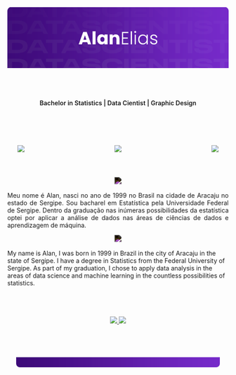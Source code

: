 <div class="banner">
<picture>
    <img src="https://raw.githubusercontent.com/alan-elias/README/main/banner_readme.png" alt="Alan." width="800"/>
</picture>
</div>

<br>
<br>

<!-- Subtitle -->
<div class="skills" style="display: flex; flex-direction: column ;align-items: center; font-weight: 600; padding: 20px">

  Bachelor in Statistics | Data Cientist | Graphic Design
</div>

<br>
<br>

<div class="social" style="display: flex;
    flex-direction: row;
    justify-content: space-around;
    align-items: center;
    padding: 20px;
    gap: 64px;">
<!--<a href="https://github.com/alan-elias" target="_blank">
    <img src="https://img.icons8.com/ios-glyphs/30/ffffff/github.png"/>
</a> -->
<a href="https://linkedin.com/in/alan-elias" target="_blank">
    <img src="https://img.icons8.com/ios-filled/30/ffffff/linkedin.png"/>
</a>
    &nbsp&nbsp&nbsp&nbsp&nbsp&nbsp&nbsp&nbsp&nbsp&nbsp&nbsp&nbsp&nbsp&nbsp&nbsp&nbsp
<a href="https://discordapp.com/users/alanelias#7318/" target="_blank">
    <img src="https://img.icons8.com/ios-filled/30/ffffff/discord.png"/>
</a>
    &nbsp&nbsp&nbsp&nbsp&nbsp&nbsp&nbsp&nbsp&nbsp&nbsp&nbsp&nbsp&nbsp&nbsp&nbsp&nbsp
<a href="https://t.me/alanelias" target="_blank">
    <img src="https://img.icons8.com/ios-filled/30/ffffff/telegram-app.png"/>
</a>
</div>

<br>
<br>


<!-- Main Content -->
<div class="conteudo" style="display: flex;
    flex-direction: column;
    justify-content: space-around;
    align-items: center;">
  <picture class="flag" style="filter: invert(1);">
      <img src="https://img.icons8.com/ios-filled/30/000000/brazil.png"/>
  </picture>

  <p style="text-align: justify;">
    Meu nome é Alan, nasci no ano de 1999 no Brasil na cidade de Aracaju no estado de Sergipe. Sou bacharel em Estatística pela Universidade Federal de Sergipe. Dentro da graduação nas inúmeras possibilidades da  estatística optei por aplicar a análise de dados nas áreas de ciências de dados e aprendizagem de máquina.
  </p>
  
  <picture class="flag" style="filter: invert(1)">
      <img src="https://img.icons8.com/ios-filled/30/000000/great-britain.png"/>
  </picture>
  <p>
    My name is Alan, I was born in 1999 in Brazil in the city of Aracaju in the state of Sergipe. I have a degree in Statistics from the Federal University of Sergipe. As part of my graduation, I chose to apply data analysis in the areas of data science and machine learning in the countless possibilities of statistics.
  </p>
</div>

<!-- Most used languages -->

<br>
<br>

<div style= "display: flex; flex-direction: column; justify-content: space-around;
    align-items: center; padding: 20px;">
  <a href="https://github.com/alan-elias">
    <img height="150em" src="https://github-readme-stats.vercel.app/api?username=alan-elias&show_icons=true&theme=midnight-purple&include_all_commits=true&count_private=true"/>
    <img height="150em" src="https://github-readme-stats.vercel.app/api/top-langs/?username=alan-elias&layout=compact&langs_count=5&theme=midnight-purple"/>
  </a>
</div>

<br>
<br>

<div class="banner" style="padding: 20px">
<picture>
    <img src="https://raw.githubusercontent.com/alan-elias/README/main/footer.png" alt="Alan." width="800"/>
</picture>
</div>
